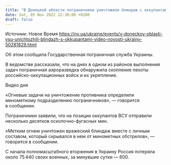 ```yaml
---
title: "В Донецкой области пограничники уничтожили блиндаж с оккупантами — видео"
date: Sat, 05 Nov 2022 12:38:00 +0200
draft: false
---
```

Источник: Новое Время https://nv.ua/ukraine/events/v-doneckoy-oblasti-vsu-unichtozhili-blindazh-s-okkupantami-video-novosti-ukrainy-50281829.html


Об этом сообщила Государственная пограничная служба Украины.

В ведомстве рассказали, что на днях в одном из районов выполнения задач пограничная аэроразведка обнаружила скопление пехоты российско-оккупационных войск и их укрепление.

 Видео дня   

«Огневые задачи на уничтожение противника определили минометному подразделению пограничников», — говорится в сообщении.

Пограничники заявили, что на позиции оккупантов ВСУ отправили несколько десятков осколочно-фугасных мин.

«Метким огнем уничтожен вражеский блиндаж вместе с личным составом, который скрывался в нем от минометных обстрелов», — говорится в сообщении.

 С начала полномасштабного вторжения в Украину Россия потеряла около 75 440 своих военных, за минувшие сутки — 600.
